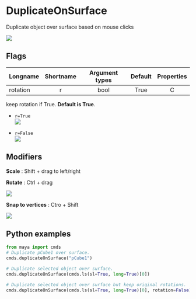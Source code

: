 # DuplicateOnSurface


Duplicate object  over surface based on mouse clicks

![](https://dl.dropboxusercontent.com/u/408180/git/images/duplicateOnSurface.gif)

##  Flags
| Longname     | Shortname | Argument types | Default | Properties |
| :------- | :----: | :---: | :--: | :---: |
| rotation | r |  bool  | True  | C |

keep rotation if True. **Default is True**.

* `r=True`  
![](https://dl.dropboxusercontent.com/u/408180/git/images/dos_withRot.gif)

* `r=False`  
![](https://dl.dropboxusercontent.com/u/408180/git/images/dos_noRot.gif)

## Modifiers

**Scale** : Shift + drag to left/right

**Rotate** : Ctrl + drag

![](https://dl.dropboxusercontent.com/u/408180/git/images/dos_mod.gif)

**Snap to vertices** : Ctro + Shift

![](https://dl.dropboxusercontent.com/u/408180/git/images/dos_snap.gif)

## Python examples

```python
from maya import cmds
# Duplicate pCube1 over surface.
cmds.duplicateOnSurface("pCube1")

# Duplicate selected object over surface.
cmds.duplicateOnSurface(cmds.ls(sl=True, long=True)[0])

# Duplicate selected object over surface but keep original rotations.
cmds.duplicateOnSurface(cmds.ls(sl=True, long=True)[0], rotation=False)
```

